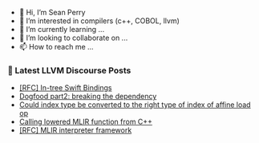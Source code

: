 - 👋 Hi, I’m Sean Perry
- 👀 I’m interested in compilers (c++, COBOL, llvm)
- 🌱 I’m currently learning ...
- 💞️ I’m looking to collaborate on ...
- 📫 How to reach me ...

<!---
s66perry/s66perry is a ✨ special ✨ repository because its `README.md` (this file) appears on your GitHub profile.
You can click the Preview link to take a look at your changes.
--->
### 📕 Latest LLVM Discourse Posts

<!-- DISCOURSE-LLVM:START -->
- [[RFC] In-tree Swift Bindings](https://discourse.llvm.org/t/rfc-in-tree-swift-bindings/63562#post_19)
- [Dogfood part2: breaking the dependency](https://discourse.llvm.org/t/dogfood-part2-breaking-the-dependency/63664#post_1)
- [Could index type be converted to the right type of index of affine load op](https://discourse.llvm.org/t/could-index-type-be-converted-to-the-right-type-of-index-of-affine-load-op/63653#post_2)
- [Calling lowered MLIR function from C++](https://discourse.llvm.org/t/calling-lowered-mlir-function-from-c/63633#post_3)
- [[RFC] MLIR interpreter framework](https://discourse.llvm.org/t/rfc-mlir-interpreter-framework/63567?page=2#post_36)
<!-- DISCOURSE-LLVM:END -->
